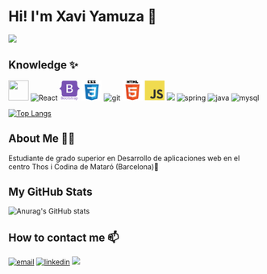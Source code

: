 
# Hi! I'm Xavi Yamuza 👋
<img src="https://cdn.dribbble.com/users/3528077/screenshots/9072743/media/71859897f522041a420893ce7d27843b.gif"  height="300" />

## Knowledge ✨

<div align="left">
    <p align="left">
        <img src="https://upload.wikimedia.org/wikipedia/commons/2/20/Photoshop_CC_icon.png" width="40" height="40" />
        <img src="https://www.shareicon.net/data/64x64/2016/07/08/117367_logo_512x512.png" alt="React" width="40" height="40" />
        <img src="https://raw.githubusercontent.com/devicons/devicon/master/icons/bootstrap/bootstrap-plain-wordmark.svg" alt="bootstrap" width="40" height="40" />
        <img src="https://raw.githubusercontent.com/devicons/devicon/master/icons/css3/css3-original-wordmark.svg" alt="css3" width="40" height="40" /> </a>
        <img src="https://www.vectorlogo.zone/logos/git-scm/git-scm-icon.svg" alt="git" width="40" height="40" />
        <img src="https://raw.githubusercontent.com/devicons/devicon/master/icons/html5/html5-original-wordmark.svg" alt="html5" width="40" height="40" /> 
        <img src="https://raw.githubusercontent.com/devicons/devicon/master/icons/javascript/javascript-original.svg" alt="javascript" width="40" height="40" />
        <img src="https://img.icons8.com/officel/40/000000/php-logo.png"/>
        <img src="https://spring-petclinic.github.io/images/logo-spring.png" alt="spring" width="40" height="40" />
        <img src="https://img.icons8.com/color/40/000000/java-coffee-cup-logo--v2.png" alt="java" width="40" height="40"/>
        <img src="https://img.icons8.com/color/40/000000/mysql-logo.png" alt="mysql" width="40" height="40" />
    </p>
</div>

[![Top Langs](https://github-readme-stats.vercel.app/api/top-langs/?username=azumay&layout=compact)](https://github.com/azumay?tab=repositories)
## About Me 👨‍💻
Estudiante de grado superior en Desarrollo de aplicaciones web en el centro Thos i Codina de Mataró (Barcelona)📍


## My GitHub Stats
![Anurag's GitHub stats](https://github-readme-stats.vercel.app/api?username=azumay&show_icons=true&theme=tokyonight)


## How to contact me 📫

<a href="mailto:xyamuza@gmail.com"><img src="https://img.icons8.com/color/35/000000/gmail.png" alt="email"/></a>
<a href="https://www.linkedin.com/in/xavi-yamuza-3016a2144/" target="_blank"><img src="https://img.icons8.com/color/35/000000/linkedin.png" alt="linkedin"/></a>
<a href="https://www.instagram.com/azumay404/" target="_blank"><img src="https://img.icons8.com/fluency/35/000000/instagram-new.png"/></a>


<!--
**azumay/azumay** is a ✨ _special_ ✨ repository because its `README.md` (this file) appears on your GitHub profile.

Here are some ideas to get you started:

- 🔭 I’m currently working on ...
- 🌱 I’m currently learning ...
- 👯 I’m looking to collaborate on ...
- 🤔 I’m looking for help with ...
- 💬 Ask me about ...
- 📫 How to reach me: ...
- 😄 Pronouns: ...
- ⚡ Fun fact: ...
-->
